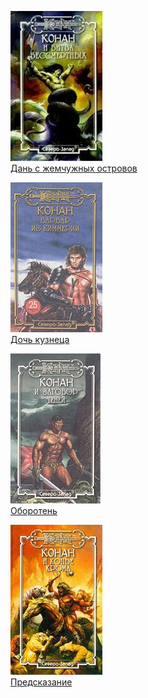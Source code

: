 ![](Дань%20с%20жемчужных%20островов.jpg)  
[Дань с жемчужных островов](Дань%20с%20жемчужных%20островов.md)

![](Дочь%20кузнеца.jpg)  
[Дочь кузнеца](Дочь%20кузнеца.md)

![](Оборотень.jpg)  
[Оборотень](Оборотень.md)

![](Предсказание.jpg)  
[Предсказание](Предсказание.md)
